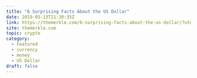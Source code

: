 ```yaml
---
title: "6 Surprising Facts About the US Dollar"
date: 2019-05-13T21:30:35Z
link: https://themerkle.com/6-surprising-facts-about-the-us-dollar/?utm_medium=RSS&utm_source=hune
site: themerkle.com
topic: crypto
category:
  - Featured
  - currency
  - money
  - US Dollar
draft: false
---
```

